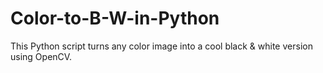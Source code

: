 # Color-to-B-W-in-Python
This Python script turns any color image into a cool black &amp; white version using OpenCV. 
